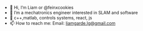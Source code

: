 - 👋 Hi, I’m Liam or @feinxcookies
- 👀 I’m a mechatronics engineer interested in SLAM and software
- 🌱 c++,matlab, controls systems, react, js
- 📫 How to reach me: Email: liamgarde.lg@gmail.com

